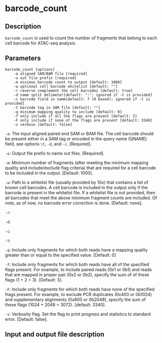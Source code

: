 # barcode_count  


## Description
`barcode_count` is used to count the number of fragments that belong to
each cell barcode for ATAC-seq analysis. 

## Parameters
```
barcode_count [options]
	-a aligned SAM/BAM file [required]
	-o out file prefix [required]
	-m minimun barcode count to output [default: 1000]
	-w optional cell barcode whitelist [default: ""]
	-r reverse complement the cell barcodes [default: true]
	-d name split delimeter[default: ":"; ignored if -t is provided]
	-c barcode field in name[default: 7 (0 based); ignored if -t is provided]
	-t barcode tag in SAM file [default: ""]
	-q minimum mapping quality to include [default: 0]
	-f only include if all the flags are present [default: 3]
	-F only include if none of the flags are present [default: 3340]
	-v verbose [default: false]
```

`-a`: The input aligned paired end SAM or BAM file. The cell barcode
should be present either in a SAM tag or encoded in the query name
(QNAME) field, see options `\t`, `-d`, and `-c`. [Required].

`-o`: Output file prefix to name out files. [Required].

`-m`: Minimum number of fragments (after meeting the minimum mapping
quality and include/exclude flag criteria) that are required for a cell
barcode to be included in the output. [Default: 1000].

`-w`: Path to a whitelist file (usually provided by 10x) that contains
a list of known cell barcodes. A cell barcode is included in the output
only if the barcode is present in the whitelist file. If a whitelist
file is not provided, then all barcodes that meet the above minimum
fragment counts are included. Of note, as of now, no barcode error 
correction is done. [Default: none].

`-r`:

`-d`:

`-c`:

`-t`:

`-q`: Include only fragments for which both reads have a mapping
quality greater than or equal to the specified value. [Default: 0]

`-f`: Include only fragments for which both reads have all of the
specified flags present. For example, to include paired reads (0x1 or
0b1) and reads that are mapped in proper pair (0x2 or 0b2), specify the
sum of of these flags (1 + 2 = 3). [Default: 3]. 

`-F`: Include only fragments for which both reads have none of the
specified frags present. For example, to exclude PCR duplicates (0x400
or 0b1024) and supplementary alignments (0x800 or 0b2048), specify the
sum of these flags (1024 + 2048 = 3072). [default: 3340].

`-v`: Verbosity flag. Set the flag to print progress and statistics to
standard error. [Default: false].



## Input and output file description

